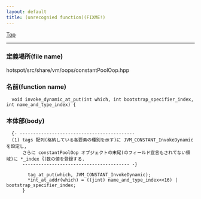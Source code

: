 ```yaml
---
layout: default
title: (unrecognied function)(FIXME!)
---
```

[Top](../index.html)

--- 
### 定義場所(file name)
hotspot/src/share/vm/oops/constantPoolOop.hpp

### 名前(function name)
```
  void invoke_dynamic_at_put(int which, int bootstrap_specifier_index, int name_and_type_index) {
```

### 本体部(body)
```
  {- -------------------------------------------
  (1) tags 配列(格納している各要素の種別を示す)に JVM_CONSTANT_InvokeDynamic を設定し, 
      さらに constantPoolOop オブジェクトの末尾(のフィールド宣言もされてない領域)に *_index 引数の値を登録する.
      ---------------------------------------- -}

	    tag_at_put(which, JVM_CONSTANT_InvokeDynamic);
	    *int_at_addr(which) = ((jint) name_and_type_index<<16) | bootstrap_specifier_index;
	  }
	
```


